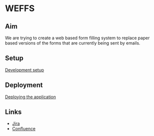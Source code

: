 # WEFFS #

## Aim ##

We are trying to create a web based form filling system to replace paper based 
versions of the forms that are currently being sent by emails.

## Setup ##
[Development setup](https://weffs.atlassian.net/wiki/spaces/MN/pages/48005164/Development+Setup)

## Deployment ##
[Deploying the application](https://weffs.atlassian.net/wiki/spaces/MN/pages/48103425/Deploying+the+application)

## Links ##
* [Jira](https://weffs.atlassian.net/secure/RapidBoard.jspa?projectKey=FS&rapidView=1)
* [Confluence](https://weffs.atlassian.net/wiki/spaces/MN/overview)


